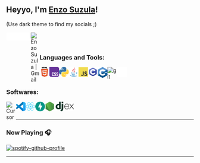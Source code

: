 ## Heyyo, I'm <a href="suzulaenzo.github.io/EnzoSuzula/" target="_blank">Enzo Suzula</a>!
(Use dark theme to find my socials ;)

<a href="https://suzulaenzo.github.io/EnzoSuzula/" target="_blank"><img align="left" alt="Enzo Suzula | Portfolio " width="22px" 
src="https://github.com/Aakarsh-B/trying-repos/blob/master/www.svg" />
</a>

<a href="https://www.linkedin.com/in/suzulaenzo" target="_blank"><img align="left" alt="Enzo Suzula | LinkedIn" width="22px" 
src="https://github.com/Aakarsh-B/trying-repos/blob/master/linkedin.svg" />
</a>

<a href="https://instagram.com/suzulaenzo" target="_blank"><img align="left" alt="Enzo Suzula | Instagram" width="22px" 
src="https://github.com/Aakarsh-B/trying-repos/blob/master/insta.svg" />
</a>

<a href="mailto:suzulaenzo@gmail.com" target="_blank"> <img align="left" alt="Enzo Suzula | Gmail" width="23.5px" 
src="https://raw.githubusercontent.com/gauravghongde/social-icons/master/SVG/White/Gmail_white.svg"/>
</a>

<br/>
<br/>


### Languages and Tools:


<a href="https://g.co/kgs/fwQboix" target="_blank"><img align="left" alt="HTML5" width="26px" src="https://raw.githubusercontent.com/github/explore/80688e429a7d4ef2fca1e82350fe8e3517d3494d/topics/html/html.png" />
</a>

<a href="https://www.w3schools.com/css/" target="_blank"><img align="left" alt="CSS3" width="26px" src="https://raw.githubusercontent.com/github/explore/80688e429a7d4ef2fca1e82350fe8e3517d3494d/topics/css/css.png" />
</a>

<a href="https://www.python.org" target="_blank"> <img align="left" alt="Python" width="26px" 
src="https://github.com/Aakarsh-B/trying-repos/blob/master/python-5.svg?raw=true"/>
</a>

<a href="https://www.java.com/" target="_blank"> <img align="left" alt="Java" width="26px" 
src="https://raw.githubusercontent.com/devicons/devicon/master/icons/java/java-original.svg" />
</a>

<a href="https://developer.mozilla.org/en-US/docs/Web/JavaScript" target="_blank"> <img align="left" alt="JavaScript" width="26px"
src="https://raw.githubusercontent.com/devicons/devicon/master/icons/javascript/javascript-original.svg" />
</a>

<a href="https://www.cprogramming.com/" target="_blank"> <img align="left" alt="C" width="26px" 
src="https://github.com/Aakarsh-B/trying-repos/blob/master/c-programming.png"/> 
</a>

<a href="https://www.w3schools.com/cpp/" target="_blank"> <img align="left" alt="C++" width="26px" 
src="https://github.com/Aakarsh-B/trying-repos/blob/master/c++.png"/> 
</a>

<a href="https://git-scm.com/" target="_blank"> <img align="left" alt="git" width="26px" 
src="https://www.vectorlogo.zone/logos/git-scm/git-scm-icon.svg"/> 
</a>

<a href ="https://github.com"> <img align="left" alt="GitHub" width="26px" 
src="https://github.com/Aakarsh-B/trying-repos/blob/master/github.svg" />
</a>

<br />
<br />

### Softwares:

<a href="https://www.cursor.com" target="_blank"> <img align="left" alt="Cursor" width="26px" 
src="https://www.cursor.com/favicon.svg"/> 
</a>

<a href="https://code.visualstudio.com"> <img align="left" alt="Visual Studio Code" width="26px" src="https://raw.githubusercontent.com/github/explore/80688e429a7d4ef2fca1e82350fe8e3517d3494d/topics/visual-studio-code/visual-studio-code.png" /> 
</a>

<a href="https://react.dev" target="_blank"> <img align="left" alt="React.js" width="26px" 
src="https://github.com/devicons/devicon/blob/master/icons/react/react-original.svg"/>
</a>

<a href="https://fastapi.tiangolo.com/" target="_blank"> <img align="left" alt="FastAPI" width="26px" 
src="https://github.com/devicons/devicon/blob/master/icons/fastapi/fastapi-plain.svg" />
</a>

<a href="https://nodejs.org" target="_blank"> <img align="left" alt="Node.js" width="26px"
src="https://raw.githubusercontent.com/devicons/devicon/master/icons/nodejs/nodejs-original.svg"/>
</a>

<a href="https://www.djangoproject.com/" target="_blank"> <img align="left" alt="Django" width="26px" 
src="https://github.com/devicons/devicon/blob/master/icons/django/django-plain.svg" />
</a>

<a href="https://expressjs.com" target="_blank"> <img align="left" alt="Express.js" width="26px" 
src="https://raw.githubusercontent.com/devicons/devicon/master/icons/express/express-original.svg"/>
</a>


<br />
<br />

---



### Now Playing 🎧

[![spotify-github-profile](https://spotify-github-profile.kittinanx.com/api/view?uid=31eual7dirae4mpafm2gld5djhqq&cover_image=false&theme=default&show_offline=false&background_color=121212&interchange=false)](https://github.com/kittinan/spotify-github-profile)



---

